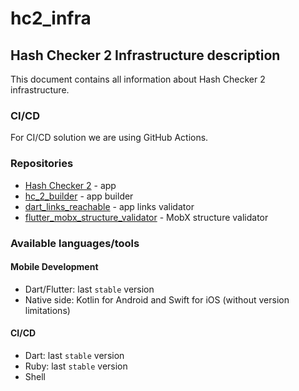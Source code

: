 # hc2_infra

## Hash Checker 2 Infrastructure description

This document contains all information about Hash Checker 2 infrastructure.

### CI/CD

For CI/CD solution we are using GitHub Actions.

### Repositories

- [Hash Checker 2](https://github.com/hash-checker/hash-checker-2) - app
- [hc_2_builder](https://github.com/hash-checker/hc2_builder) - app builder
- [dart_links_reachable](https://github.com/hash-checker/dart_links_reachable) - app links validator
- [flutter_mobx_structure_validator](https://github.com/hash-checker/flutter_mobx_structure_validator) - MobX structure validator

### Available languages/tools

#### Mobile Development

- Dart/Flutter: last `stable` version
- Native side: Kotlin for Android and Swift for iOS (without version limitations)

#### CI/CD

- Dart: last `stable` version
- Ruby: last `stable` version
- Shell
